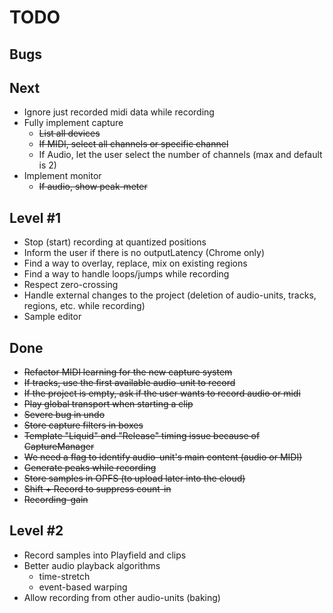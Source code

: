 # TODO

## Bugs

## Next

* Ignore just recorded midi data while recording
* Fully implement capture
    * ~~List all devices~~
    * ~~If MIDI, select all channels or specific channel~~
    * If Audio, let the user select the number of channels (max and default is 2)
* Implement monitor
    * ~~If audio, show peak-meter~~

## Level #1

* Stop (start) recording at quantized positions
* Inform the user if there is no outputLatency (Chrome only)
* Find a way to overlay, replace, mix on existing regions
* Find a way to handle loops/jumps while recording
* Respect zero-crossing
* Handle external changes to the project (deletion of audio-units, tracks, regions, etc. while recording)
* Sample editor

## Done

* ~~Refactor MIDI learning for the new capture system~~
* ~~If tracks, use the first available audio-unit to record~~
* ~~If the project is empty, ask if the user wants to record audio or midi~~
* ~~Play global transport when starting a clip~~
* ~~Severe bug in undo~~
* ~~Store capture filters in boxes~~
* ~~Template "Liquid" and "Release" timing issue because of CaptureManager~~
* ~~We need a flag to identify audio-unit's main content (audio or MIDI)~~
* ~~Generate peaks while recording~~
* ~~Store samples in OPFS (to upload later into the cloud)~~
* ~~Shift + Record to suppress count-in~~
* ~~Recording-gain~~

## Level #2

* Record samples into Playfield and clips
* Better audio playback algorithms
    * time-stretch
    * event-based warping
* Allow recording from other audio-units (baking)